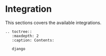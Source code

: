 # Integration

This sections covers the available integrations.

```eval_rst
.. toctree::
   :maxdepth: 2
   :caption: Contents:

   django
```